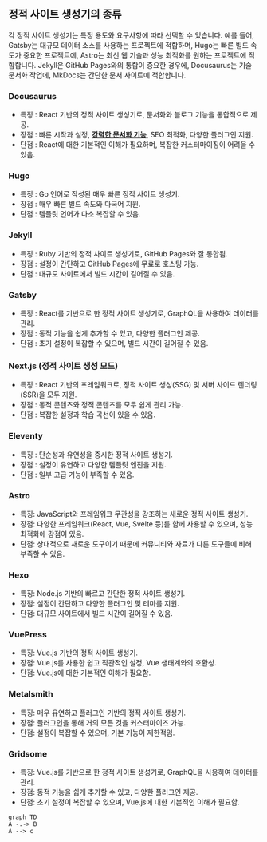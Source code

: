 ## 정적 사이트 생성기의 종류

각 정적 사이트 생성기는 특정 용도와 요구사항에 따라 선택할 수 있습니다. 
예를 들어, Gatsby는 대규모 데이터 소스를 사용하는 프로젝트에 적합하며, Hugo는 빠른 빌드 속도가 중요한 프로젝트에, Astro는 최신 웹 기술과 성능 최적화를 원하는 프로젝트에 적합합니다. Jekyll은 GitHub Pages와의 통합이 중요한 경우에, Docusaurus는 기술 문서화 작업에, MkDocs는 간단한 문서 사이트에 적합합니다.
### Docusaurus
- 특징 : React 기반의 정적 사이트 생성기로, 문서화와 블로그 기능을 통합적으로 제공.
- 장점 : 빠른 시작과 설정, **[강력한 문서화 기능](Intro.md)**, SEO 최적화, 다양한 플러그인 지원.
- 단점 : React에 대한 기본적인 이해가 필요하며, 복잡한 커스터마이징이 어려울 수 있음.
### Hugo
- 특징 : Go 언어로 작성된 매우 빠른 정적 사이트 생성기.
- 장점 : 매우 빠른 빌드 속도와 다국어 지원.
- 단점 : 템플릿 언어가 다소 복잡할 수 있음.
### Jekyll
- 특징 : Ruby 기반의 정적 사이트 생성기로, GitHub Pages와 잘 통합됨.
- 장점 : 설정이 간단하고 GitHub Pages에 무료로 호스팅 가능.
- 단점 : 대규모 사이트에서 빌드 시간이 길어질 수 있음.
### Gatsby
- 특징 : React를 기반으로 한 정적 사이트 생성기로, GraphQL을 사용하여 데이터를 관리.
- 장점 : 동적 기능을 쉽게 추가할 수 있고, 다양한 플러그인 제공.
- 단점 : 초기 설정이 복잡할 수 있으며, 빌드 시간이 길어질 수 있음.
### Next.js (정적 사이트 생성 모드)
- 특징 : React 기반의 프레임워크로, 정적 사이트 생성(SSG) 및 서버 사이드 렌더링(SSR)을 모두 지원.
- 장점 : 동적 콘텐츠와 정적 콘텐츠를 모두 쉽게 관리 가능.
- 단점 : 복잡한 설정과 학습 곡선이 있을 수 있음.
### Eleventy
- 특징 : 단순성과 유연성을 중시한 정적 사이트 생성기.
- 장점 : 설정이 유연하고 다양한 템플릿 엔진을 지원.
- 단점 : 일부 고급 기능이 부족할 수 있음.
### Astro
- 특징: JavaScript와 프레임워크 무관성을 강조하는 새로운 정적 사이트 생성기.
- 장점: 다양한 프레임워크(React, Vue, Svelte 등)를 함께 사용할 수 있으며, 성능 최적화에 강점이 있음.
- 단점: 상대적으로 새로운 도구이기 때문에 커뮤니티와 자료가 다른 도구들에 비해 부족할 수 있음.
### Hexo
- 특징: Node.js 기반의 빠르고 간단한 정적 사이트 생성기.
- 장점: 설정이 간단하고 다양한 플러그인 및 테마를 지원.
- 단점: 대규모 사이트에서 빌드 시간이 길어질 수 있음.
### VuePress
- 특징: Vue.js 기반의 정적 사이트 생성기.
- 장점: Vue.js를 사용한 쉽고 직관적인 설정, Vue 생태계와의 호환성.
- 단점: Vue.js에 대한 기본적인 이해가 필요함.
### Metalsmith
- 특징: 매우 유연하고 플러그인 기반의 정적 사이트 생성기.
- 장점: 플러그인을 통해 거의 모든 것을 커스터마이즈 가능.
- 단점: 설정이 복잡할 수 있으며, 기본 기능이 제한적임.
### Gridsome
- 특징: Vue.js를 기반으로 한 정적 사이트 생성기로, GraphQL을 사용하여 데이터를 관리.
- 장점: 동적 기능을 쉽게 추가할 수 있고, 다양한 플러그인 제공.
- 단점: 초기 설정이 복잡할 수 있으며, Vue.js에 대한 기본적인 이해가 필요함.

```mermaid
graph TD
A -.-> B
A --> c
```







